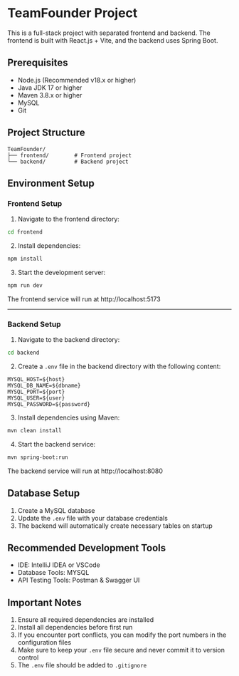 # TeamFounder Project

This is a full-stack project with separated frontend and backend. The frontend is built with React.js + Vite, and the backend uses Spring Boot.

## Prerequisites

- Node.js (Recommended v18.x or higher)
- Java JDK 17 or higher
- Maven 3.8.x or higher
- MySQL 
- Git

## Project Structure

```
TeamFounder/
├── frontend/        # Frontend project
└── backend/         # Backend project
```

## Environment Setup

### Frontend Setup

1. Navigate to the frontend directory:
```bash
cd frontend
```

2. Install dependencies:
```bash
npm install
```

3. Start the development server:
```bash
npm run dev
```

The frontend service will run at http://localhost:5173

---

### Backend Setup

1. Navigate to the backend directory:
```bash
cd backend
```

2. Create a `.env` file in the backend directory with the following content:
```env
MYSQL_HOST=${host}
MYSQL_DB_NAME=${dbname}
MYSQL_PORT=${port}
MYSQL_USER=${user}
MYSQL_PASSWORD=${password}
```

3. Install dependencies using Maven:
```bash
mvn clean install
```

4. Start the backend service:
```bash
mvn spring-boot:run
```

The backend service will run at http://localhost:8080

## Database Setup

1. Create a MySQL database 
2. Update the `.env` file with your database credentials
3. The backend will automatically create necessary tables on startup

## Recommended Development Tools

- IDE: IntelliJ IDEA or VSCode
- Database Tools: MYSQL
- API Testing Tools: Postman & Swagger UI

## Important Notes

1. Ensure all required dependencies are installed
2. Install all dependencies before first run
3. If you encounter port conflicts, you can modify the port numbers in the configuration files
4. Make sure to keep your `.env` file secure and never commit it to version control
5. The `.env` file should be added to `.gitignore`
